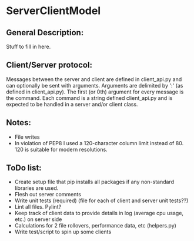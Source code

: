 # ServerClientModel

## General Description:
Stuff to fill in here.

## Client/Server protocol:
Messages between the server and client are defined in client_api.py and can optionally be sent with arguments. Arguments are delimited by ':' (as defined in client_api.py). The first (or 0th) argument for every message is the command. Each command is a string defined client_api.py and is expected to be handled in a server and/or client class.

## Notes:
* File writes 
* In violation of PEP8 I used a 120-character column limit instead of 80. 120 is suitable for modern resolutions.

## ToDo list:
* Create setup file that pip installs all packages if any non-standard libraries are used.
* Flesh out server comments
* Write unit tests (required) (file for each of client and server unit tests??)
* Lint all files. Pylint?
* Keep track of client data to provide details in log (average cpu usage, etc.) on server side
* Calculations for 2 file rollovers, performance data, etc (helpers.py)
* Write test/script to spin up some clients